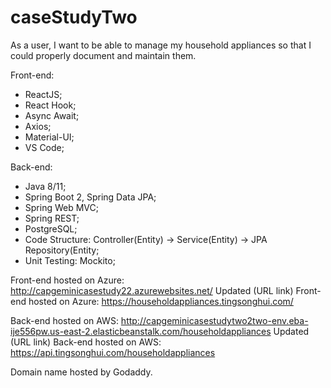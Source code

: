 # caseStudyTwo
As a user, I want to be able to manage my household appliances so that I could properly document and maintain them.

Front-end:
- ReactJS;
- React Hook;
- Async Await;
- Axios;
- Material-UI;
- VS Code;

Back-end:
- Java 8/11;
- Spring Boot 2, Spring Data JPA;
- Spring Web MVC;
- Spring REST;
- PostgreSQL;
- Code Structure: Controller(Entity) -> Service(Entity) -> JPA Repository(Entity;
- Unit Testing: Mockito;

Front-end hosted on Azure: http://capgeminicasestudy22.azurewebsites.net/
Updated (URL link) Front-end hosted on Azure: https://householdappliances.tingsonghui.com/

Back-end hosted on AWS: http://capgeminicasestudytwo2two-env.eba-ije556pw.us-east-2.elasticbeanstalk.com/householdappliances
Updated (URL link) Back-end hosted on AWS: https://api.tingsonghui.com/householdappliances

Domain name hosted by Godaddy.
